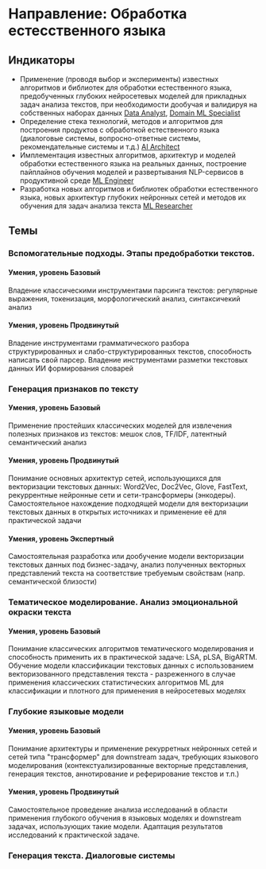 # Направление: Обработка естесственного языка
## Индикаторы
* Применение (проводя выбор и эксперименты) известных алгоритмов и библиотек для обработки естественного языка, предобученных глубоких нейросетевых моделей для прикладных задач анализа текстов, при необходимости дообучая и валидируя на собственных наборах данных [Data Analyst](https://github.com/VoidSubjucator/Competence-Bank/blob/main/Jobs/jobDataAnalyst.md), [Domain ML Specialist](https://github.com/VoidSubjucator/Competence-Bank/blob/main/Jobs/jobDomainMLSpecialist.md)
* Определение стека технологий, методов и алгоритмов для построения продуктов с обработкой естественного языка (диалоговые системы, вопросно-ответные системы, рекомендательные системы и т.д.) [AI Architect](https://github.com/VoidSubjucator/Competence-Bank/blob/main/Jobs/jobAIArchitect.md)
* Имплементация известных алгоритмов, архитектур и моделей обработки естественного языка на реальных данных, построение пайплайнов обучения моделей и развертывания NLP-сервисов в продуктивной среде [ML Engineer](https://github.com/VoidSubjucator/Competence-Bank/blob/main/Jobs/jobMLEngineer.md)
* Разработка новых алгоритмов и библиотек обработки естественного языка, новых архитектур глубоких нейронных сетей и методов их обучения для задач анализа текста [ML Researcher](https://github.com/VoidSubjucator/Competence-Bank/blob/main/Jobs/jobMLResearcher.md)
## Темы
### Вспомогательные подходы. Этапы предобработки текстов. 
#### Умения, уровень Базовый
Владение классическими инструментами парсинга текстов: регулярные выражения, токенизация, морфологический анализ, синтаксичекий анализ  
#### Умения, уровень Продвинутый
Владение инструментами грамматического разбора структурированных и слабо-структурированных текстов, способность написать свой парсер. Владение инструментами разметки текстовых данных ИИ формирования словарей
### Генерация признаков по тексту
#### Умения, уровень Базовый
Применение простейших классических моделей для извлечения полезных признаков из текстов: мешок слов, TF/IDF, латентный семантический анализ
#### Умения, уровень Продвинутый
Понимание основных архитектур сетей, использующихся для векторизации текстовых данных: Word2Vec, Doc2Vec, Glove, FastText, рекуррентные нейронные сети и сети-трансформеры (энкодеры). Самостоятельное нахождение подходящей модели для векторизации текстовых данных в открытых источниках и применение её для практической задачи
#### Умения, уровень Экспертный
Самостоятельная разработка или дообучение модели векторизации текстовых данных под бизнес-задачу, анализ полученных векторных представлений текста на соответствие требуемым свойствам (напр. семантической близости)
### Тематическое моделирование. Анализ эмоциональной окраски текста
#### Умения, уровень Базовый
Понимание классических алгоритмов тематического моделирования и способность применить их в практической задаче: LSA, pLSA, BigARTM. Обучение модели классификации текстовых данных с использованием векторизованного представления текста - разреженного в случае применения классических статистических алгоритмов ML для классификации и плотного для применения в нейросетевых моделях
### Глубокие языковые модели
#### Умения, уровень Базовый
Понимание архитектуры и применение рекурретных нейронных сетей и сетей типа "трансформер" для downstream задач, требующих языкового моделирования (контекстуализированные векторные представления, генерация текстов, аннотирование и реферирование текстов и т.п.)
#### Умения, уровень Продвинутый
Самостоятельное проведение анализа исследований в области применения глубокого обучения в языковых моделях и downstream задачах, использующих такие модели. Адаптация результатов исследований к практической задаче.
### Генерация текста. Диалоговые системы
